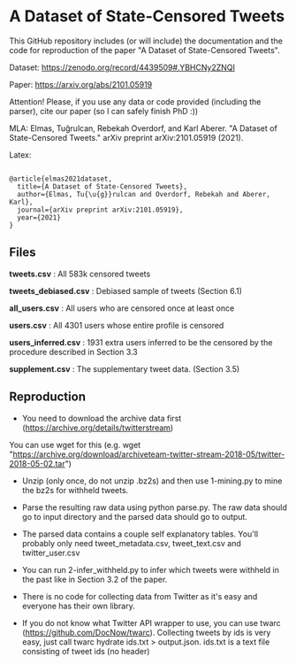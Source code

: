 # A Dataset of State-Censored Tweets
This GitHub repository includes (or will include) the documentation and the code for reproduction of the paper "A Dataset of State-Censored Tweets".

Dataset: https://zenodo.org/record/4439509#.YBHCNy2ZNQI

Paper: https://arxiv.org/abs/2101.05919


Attention! Please, if you use any data or code provided (including the parser), cite our paper (so I can safely finish PhD :))

MLA: Elmas, Tuğrulcan, Rebekah Overdorf, and Karl Aberer. "A Dataset of State-Censored Tweets." arXiv preprint arXiv:2101.05919 (2021).

Latex:
```

@article{elmas2021dataset,
  title={A Dataset of State-Censored Tweets},
  author={Elmas, Tu{\u{g}}rulcan and Overdorf, Rebekah and Aberer, Karl},
  journal={arXiv preprint arXiv:2101.05919},
  year={2021}
}
```

## Files
**tweets.csv** : All 583k censored tweets

**tweets_debiased.csv** : Debiased sample of tweets (Section 6.1)

**all_users.csv** : All users who are censored once at least once

**users.csv** : All 4301 users whose entire profile is censored

**users_inferred.csv** : 1931 extra users inferred to be the censored by the procedure described in Section 3.3 

**supplement.csv** : The supplementary tweet data. (Section 3.5)

## Reproduction

- You need to download the archive data first (https://archive.org/details/twitterstream)

You can use wget for this (e.g. wget "https://archive.org/download/archiveteam-twitter-stream-2018-05/twitter-2018-05-02.tar")

- Unzip (only once, do not unzip .bz2s) and then use 1-mining.py to mine the bz2s for withheld tweets.

- Parse the resulting raw data using python parse.py. The raw data should go to input directory and the parsed data should go to output.

- The parsed data contains a couple self explanatory tables. You'll probably only need tweet_metadata.csv, tweet_text.csv and twitter_user.csv

- You can run 2-infer_withheld.py to infer which tweets were withheld in the past like in Section 3.2 of the paper.

- There is no code for collecting data from Twitter as it's easy and everyone has their own library. 

- If you do not know what Twitter API wrapper to use, you can use twarc (https://github.com/DocNow/twarc). Collecting tweets by ids is very easy, just call twarc hydrate ids.txt > output.json. ids.txt is a text file consisting of tweet ids (no header) 
